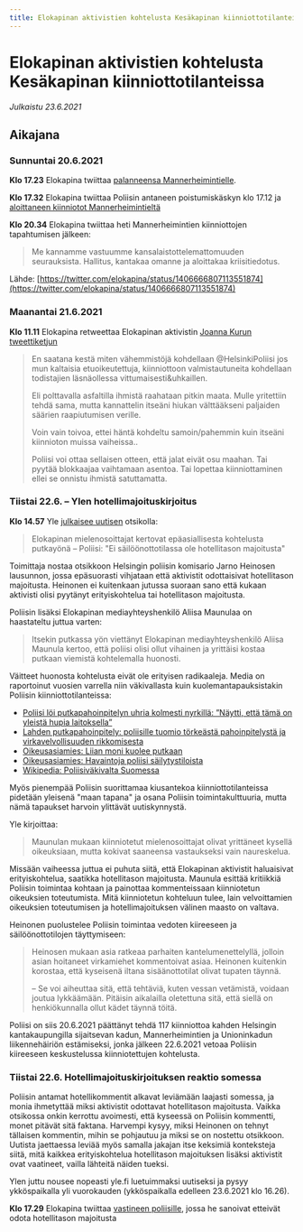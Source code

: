 ```yaml
---
title: Elokapinan aktivistien kohtelusta Kesäkapinan kiinniottotilanteissa
---
```


# Elokapinan aktivistien kohtelusta Kesäkapinan kiinniottotilanteissa

*Julkaistu 23.6.2021*

## Aikajana

### Sunnuntai 20.6.2021

**Klo 17.23** Elokapina twiittaa [palanneensa Mannerheimintielle](https://twitter.com/elokapina/status/1406618840302329857).

**Klo 17.32** Elokapina twiittaa Poliisin antaneen poistumiskäskyn klo 17.12 ja [aloittaneen kiinniotot Mannerheimintieltä](https://twitter.com/elokapina/status/1406620948137140232)

**Klo 20.34** Elokapina twiittaa heti Mannerheimintien kiinniottojen tapahtumisen jälkeen:

> Me kannamme vastuumme kansalaistottelemattomuuden seurauksista. Hallitus, kantakaa omanne ja aloittakaa kriisitiedotus.

Lähde: [https://twitter.com/elokapina/status/1406666807113551874](https://twitter.com/elokapina/status/1406666807113551874)

### Maanantai 21.6.2021

**Klo 11.11** Elokapina retweettaa Elokapinan aktivistin [Joanna Kurun tweettiketjun](https://twitter.com/KuruJoanna/status/1406887434567159818)

> En saatana kestä miten vähemmistöjä kohdellaan @HelsinkiPoliisi jos mun kaltaisia etuoikeutettuja, kiinniottoon valmistautuneita kohdellaan todistajien läsnäollessa vittumaisesti&uhkaillen.
>
> Eli polttavalla asfaltilla ihmistä raahataan pitkin maata. Mulle yritettiin tehdä sama, mutta kannattelin itseäni hiukan välttääkseni paljaiden säärien raapiutumisen verille.
>
> Voin vain toivoa, ettei häntä kohdeltu samoin/pahemmin kuin itseäni kiinnioton muissa vaiheissa..
>
> Poliisi voi ottaa sellaisen otteen, että jalat eivät osu maahan. Tai pyytää blokkaajaa vaihtamaan asentoa. Tai lopettaa kiinniottaminen ellei se onnistu ihmistä satuttamatta.

### Tiistai 22.6. – Ylen hotellimajoituskirjoitus

**Klo 14.57** Yle [julkaisee uutisen](https://yle.fi/uutiset/3-11993328) otsikolla:

> Elokapinan mielenosoittajat kertovat epäasiallisesta kohtelusta putkayönä – Poliisi: "Ei säilöönottotilassa ole hotellitason majoitusta"

Toimittaja nostaa otsikkoon Helsingin poliisin komisario Jarno Heinosen lausunnon, jossa epäsuorasti vihjataan että aktivistit odottaisivat hotellitason majoitusta. Heinonen ei kuitenkaan jutussa suoraan sano että kukaan aktivisti olisi pyytänyt erityiskohtelua tai hotellitason majoitusta.

Poliisin lisäksi Elokapinan mediayhteyshenkilö Aliisa Maunulaa on haastateltu juttua varten:

> Itsekin putkassa yön viettänyt Elokapinan mediayhteyshenkilö Aliisa Maunula kertoo, että poliisi olisi ollut vihainen ja yrittäisi kostaa putkaan viemistä kohtelemalla huonosti.

Väitteet huonosta kohtelusta eivät ole erityisen radikaaleja. Media on raportoinut vuosien varrella niin väkivallasta kuin kuolemantapauksistakin Poliisin kiinniottotilanteissa:

* [Poliisi löi putkapahoinpitelyn uhria kolmesti nyrkillä: ”Näytti, että tämä on yleistä hupia laitoksella”](https://www.iltalehti.fi/kotimaa/a/8911380c-79a8-44f3-8cdd-911c215b8942)
* [Lahden putkapahoinpitely: poliisille tuomio törkeästä pahoinpitelystä ja virkavelvollisuuden rikkomisesta](https://yle.fi/uutiset/3-11526056)
* [Oikeusasiamies: Liian moni kuolee putkaan](https://yle.fi/uutiset/3-10912738)
* [Oikeusasiamies: Havaintoja poliisi säilytystiloista](https://www.oikeusasiamies.fi/documents/20184/44493/Etelapaa%2C+Havaintoja+poliisin+sailytystiloista.pdf)
* [Wikipedia: Poliisiväkivalta Suomessa](https://fi.wikipedia.org/wiki/Poliisiv%C3%A4kivalta#Suomessa)

Myös pienempää Poliisin suorittamaa kiusantekoa kiinniottotilanteissa pidetään yleisenä "maan tapana" ja osana Poliisin toimintakulttuuria, mutta nämä tapaukset harvoin ylittävät uutiskynnystä.

Yle kirjoittaa:

> Maunulan mukaan kiinniotetut mielenosoittajat olivat yrittäneet kysellä oikeuksiaan, mutta kokivat saaneensa vastaukseksi vain naureskelua.

Missään vaiheessa juttua ei puhuta siitä, että Elokapinan aktivistit haluaisivat erityiskohtelua, saatikka hotellitason majoitusta. Maunula esittää kritiikkiä Poliisin toimintaa kohtaan ja painottaa kommenteissaan kiinniotetun oikeuksien toteutumista. Mitä kiinniotetun kohteluun tulee, lain velvoittamien oikeuksien toteutumisen ja hotellimajoituksen välinen maasto on valtava.

Heinonen puolustelee Poliisin toimintaa vedoten kiireeseen ja säilöönottotilojen täyttymiseen:

> Heinosen mukaan asia ratkeaa parhaiten kantelumenettelyllä, jolloin asian hoitaneet virkamiehet kommentoivat asiaa. Heinonen kuitenkin korostaa, että kyseisenä iltana sisäänottotilat olivat tupaten täynnä.
>
> – Se voi aiheuttaa sitä, että tehtäviä, kuten vessan vetämistä, voidaan joutua lykkäämään. Pitäisin aikalailla oletettuna sitä, että siellä on henkiökunnalla ollut kädet täynnä töitä.

Poliisi on siis 20.6.2021 päättänyt tehdä 117 kiinniottoa kahden Helsingin kantakaupungilla sijaitsevan kadun, Mannerheimintien ja Unioninkadun liikennehäiriön estämiseksi, jonka jälkeen 22.6.2021 vetoaa Poliisin kiireeseen keskustelussa kiinniotettujen kohtelusta.

### Tiistai 22.6. Hotellimajoituskirjoituksen reaktio somessa

Poliisin antamat hotellikommentit alkavat leviämään laajasti somessa, ja monia ihmetyttää miksi aktivistit odottavat hotellitason majoitusta. Vaikka otsikossa onkin kerrottu avoimesti, että kyseessä on Poliisin kommentti, monet pitävät sitä faktana. Harvempi kysyy, miksi Heinonen on tehnyt tällaisen kommentin, mihin se pohjautuu ja miksi se on nostettu otsikkoon. Uutista jaettaessa leviää myös samalla jakajan itse keksimiä konteksteja siitä, mitä kaikkea erityiskohtelua hotellitason majoituksen lisäksi aktivistit ovat vaatineet, vailla lähteitä näiden tueksi.

Ylen juttu nousee nopeasti yle.fi luetuimmaksi uutiseksi ja pysyy ykköspaikalla yli vuorokauden (ykköspaikalla edelleen 23.6.2021 klo 16.26).

**Klo 17.29** Elokapina twiittaa [vastineen poliisille](https://twitter.com/elokapina/status/1407344902833324041), jossa he sanoivat etteivät odota hotellitason majoitusta